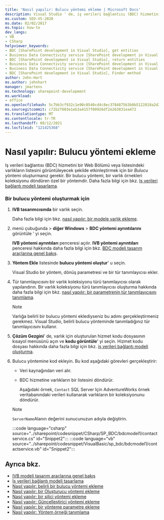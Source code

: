 ```yaml
---
title: 'Nasıl yapılır: Bulucu yöntemi ekleme | Microsoft Docs'
description: Visual Studio ' de, iş verileri bağlantısı (BDC) hizmetinin bir SharePoint web bölümünde veya listesinde varlıkların bir listesini görüntülemesini sağlayan bir bulucu yöntemi ekleyin.
ms.custom: SEO-VS-2020
ms.date: 02/02/2017
ms.topic: how-to
dev_langs:
- VB
- CSharp
helpviewer_keywords:
- BDC [SharePoint development in Visual Studio], get entities
- Business Data Connectivity service [SharePoint development in Visual Studio], return entities
- BDC [SharePoint development in Visual Studio], return entities
- Business Data Connectivity service [SharePoint development in Visual Studio], Finder method
- Business Data Connectivity service [SharePoint development in Visual Studio], get entities
- BDC [SharePoint development in Visual Studio], Finder method
author: John-Hart
ms.author: johnhart
manager: jmartens
ms.technology: sharepoint-development
ms.workload:
- office
ms.openlocfilehash: 5c7bb3cf932c1e90c0540cd4c8ec378487563b0b5122818a2d2744fd5e2ebb66
ms.sourcegitcommit: c72b2f603e1eb3a4157f00926df2e263831ea472
ms.translationtype: MT
ms.contentlocale: tr-TR
ms.lasthandoff: 08/12/2021
ms.locfileid: "121425368"
---
```

# <a name="how-to-add-a-finder-method"></a>Nasıl yapılır: Bulucu yöntemi ekleme
  Iş verileri bağlantısı (BDC) hizmetini bir Web Bölümü veya listesindeki varlıkların listesini görüntüleyecek şekilde etkinleştirmek için bir *Bulucu* yöntemi oluşturmanız gerekir. Bir bulucu yöntemi, bir varlık örnekleri koleksiyonu döndüren özel bir yöntemdir. Daha fazla bilgi için bkz. [Iş verileri bağlantı modeli tasarlama](../sharepoint/designing-a-business-data-connectivity-model.md).

### <a name="to-create-a-finder-method"></a>Bir bulucu yöntemi oluşturmak için

1. **IVB tasarımcısında** bir varlık seçin.

    Daha fazla bilgi için bkz. [nasıl yapılır: bir modele varlık ekleme](../sharepoint/how-to-add-an-entity-to-a-model.md).

2. menü çubuğunda   >  **diğer Windows**  >  **BDC yöntemi ayrıntılarını** görüntüle ' yi seçin.

    **IVB yöntemi ayrıntıları** penceresi açılır. **IVB yöntemi ayrıntıları** penceresi hakkında daha fazla bilgi için bkz. [BDC modeli tasarım araçlarına genel bakış](../sharepoint/bdc-model-design-tools-overview.md).

3. **Yöntem Ekle** listesinde **bulucu yöntemi oluştur**' u seçin.

    Visual Studio bir yöntem, dönüş parametresi ve bir tür tanımlayıcısı ekler.

4. Tür tanımlayıcısını bir varlık koleksiyonu türü tanımlayıcısı olarak yapılandırın. Bir varlık koleksiyonu türü tanımlayıcısı oluşturma hakkında daha fazla bilgi için bkz. [nasıl yapılır: bir parametrenin tür tanımlayıcısını tanımlama](../sharepoint/how-to-define-the-type-descriptor-of-a-parameter.md).

   > [!NOTE]
   > Varlığa belirli bir bulucu yöntemi eklediyseniz bu adımı gerçekleştirmeniz gerekmez. Visual Studio, belirli bulucu yönteminde tanımladığınız tür tanımlayıcısını kullanır.

5. **Çözüm Gezgini**' de, varlık için oluşturulan hizmet kodu dosyasının kısayol menüsünü açın ve **kodu görüntüle**' yi seçin. Hizmet kodu dosyası hakkında daha fazla bilgi için bkz. [iş verileri bağlantı modeli oluşturma](../sharepoint/creating-a-business-data-connectivity-model.md).

6. Bulucu yöntemine kod ekleyin. Bu kod aşağıdaki görevleri gerçekleştirir:

   - Veri kaynağından veri alır.

   - BDC hizmetine varlıkların bir listesini döndürür.

     Aşağıdaki örnek, `Contact` SQL Server Için AdventureWorks örnek veritabanındaki verileri kullanarak varlıkların bir koleksiyonunu döndürür.

   > [!NOTE]
   > `ServerName`Alanın değerini sunucunuzun adıyla değiştirin.

    :::code language="csharp" source="../sharepoint/codesnippet/CSharp/SP_BDC/bdcmodel1/contactservice.cs" id="Snippet2":::
    :::code language="vb" source="../sharepoint/codesnippet/VisualBasic/sp_bdc/bdcmodel1/contactservice.vb" id="Snippet2":::

## <a name="see-also"></a>Ayrıca bkz.
- [IVB modeli tasarım araçlarına genel bakış](../sharepoint/bdc-model-design-tools-overview.md)
- [İş verileri bağlantı modeli tasarlama](../sharepoint/designing-a-business-data-connectivity-model.md)
- [Nasıl yapılır: belirli bir bulucu yöntemi ekleme](../sharepoint/how-to-add-a-specific-finder-method.md)
- [Nasıl yapılır: bir Oluşturucu yöntemi ekleme](../sharepoint/how-to-add-a-creator-method.md)
- [Nasıl yapılır: bir silici yöntemi ekleme](../sharepoint/how-to-add-a-deleter-method.md)
- [Nasıl yapılır: Güncelleştirici yöntemi ekleme](../sharepoint/how-to-add-an-updater-method.md)
- [Nasıl yapılır: bir yönteme parametre ekleme](../sharepoint/how-to-add-a-parameter-to-a-method.md)
- [Nasıl yapılır: Yöntem örneği tanımlama](../sharepoint/how-to-define-a-method-instance.md)
